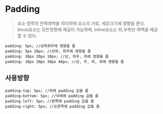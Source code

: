 # Padding
> 요소 영역의 안쪽여백을 의미하며 요소의 가로, 세로크기에 영향을 준다.  
  block요소는 모든방향에 제공이 가능하며, inline요소는 좌,우측만 여백을 제공할 수 있다.
  
  ```
  padding: 5px; //상하좌우에 영향을 줌
  padding: 5px 10px; //상하, 좌우에 영향을 줌
  padding: 10px 20px 10px; //상, 좌우, 하에 영향을 줌
  padding: 10px 20px 30px 40px; //상, 우, 하, 좌에 영향을 줌

  ```
  
  ## 사용방향
  ```
  padding-top: 5px; //위에 padding 값을 줌
  padding-bottom: 5px; //아래에 padding 값을 줌
  padding-left: 5px; //왼쪽에 padding 값을 줌
  padding-right: 5px; //오른쪽에 padding 값을 줌
  ```

